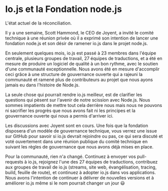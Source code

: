 # Io.js et la Fondation node.js
L'état actuel de la réconciliation.

Il y a une semaine, Scott Hammond, le CEO de Joyent, a invité le comité technique à une réunion privée où il a exprimé son intention de lancer une fondation node.js et son désir de ramener io.js dans le projet node.js.

En seulement quelques mois, io.js est passé à 23 membres dans l'équipe centrale, plusieurs groupes de travail, 27 équipes de traductions, et a été en mesure de produire un logiciel de qualité à un bon rythme, avec le soutien d'une communauté exceptionnelle. Nous avons été en mesure d'accomplir ceci grâce à une structure de gouvernance ouverte qui a rajeuni la communauté et ramené plus de contributeurs au projet que nous ayons jamais eu dans l'histoire de Node.js.

La seule chose qui pourrait rendre io.js meilleur, est de clarifier les questions qui pèsent sur l'avenir de notre scission avec Node.js. Nous sommes impatients de mettre tout cela derrière nous mais nous ne pouvons ni sacrifier les progrès que nous avons fait ni les principes et la gouvernance ouverte qui nous a permis d'arriver ici.

Les discussions avec Joyent sont en cours. Une fois que la fondation disposera d'un modèle de gouvernance technique, vous verrez une issue sur GitHub pour savoir si io.js devrait rejoindre ou pas, ce qui sera discuté et voté ouvertement dans une réunion publique du comité technique en suivant les règles de gouvernance que nous avons déjà mises en place.

Pour la communauté, rien n'a changé. Continuez à envoyer vos pull-requests à io.js, rejoignez l'une des 27 équipes de traductions, contribuez aux groupes de travail de io.js (streams, site web, évangélisation, tracing, build, feuille de route), et continuez à adopter io.js dans vos applications. Nous avons l'intention de continuer à délivrer de nouvelles versions et à améliorer io.js même si le nom pourrait changer un jour :smiley:
